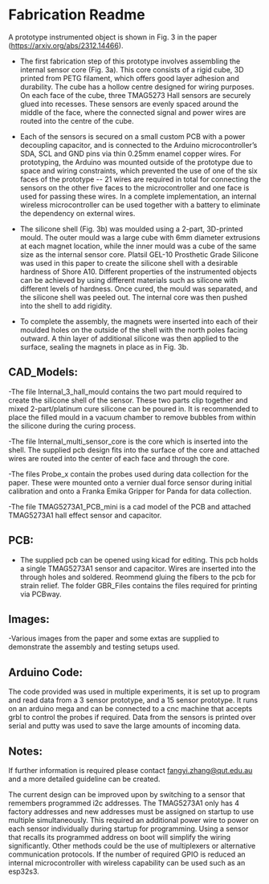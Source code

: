 # Fabrication Readme

A prototype instrumented object is shown in Fig. 3 in the paper (https://arxiv.org/abs/2312.14466). 

- The first fabrication step of this prototype involves assembling the internal sensor core (Fig. 3a). This core consists of a rigid cube, 3D printed from PETG filament, which offers good layer adhesion and durability. The cube has a hollow centre designed for wiring purposes. On each face of the cube, three TMAG5273 Hall sensors are securely glued into recesses. These sensors are evenly spaced around the middle of the face, where the connected signal and power wires are routed into the centre of the cube.

- Each of the sensors is secured on a small custom PCB with a power decoupling capacitor, and is connected to the Arduino microcontroller’s SDA, SCL and GND pins via thin 0.25mm enamel copper wires. For prototyping, the Arduino was mounted outside of the prototype due to space and wiring constraints, which prevented the use of one of the six faces of the prototype -- 21 wires are required in total for connecting the sensors on the other five faces to the microcontroller and one face is used for passing these wires. In a complete implementation, an internal wireless microcontroller can be used together with a battery to eliminate the dependency on external wires.

- The silicone shell (Fig. 3b) was moulded using a 2-part, 3D-printed mould. The outer mould was a large cube with 6mm diameter extrusions at each magnet location, while the inner mould was a cube of the same size as the internal sensor core. Platsil GEL-10 Prosthetic Grade Silicone was used in this paper to create the silicone shell with a desirable hardness of Shore A10. Different properties of the instrumented objects can be achieved by using different materials such as silicone with different levels of hardness. Once cured, the mould was separated, and the silicone shell was peeled out. The internal core was then pushed into the shell to add rigidity.

- To complete the assembly, the magnets were inserted into each of their moulded holes on the outside of the shell with the north poles facing outward. A thin layer of additional silicone was then applied to the surface, sealing the magnets in place as in Fig. 3b.

## CAD_Models:
-The file Internal_3_hall_mould contains the two part mould required to create the silicone shell of the sensor. These two parts clip together and mixed 2-part/platinum cure silicone can be poured in. It is recommended to place the filled mould in a vacuum chamber to remove bubbles from within the silicone during the curing process. 

-The file Internal_multi_sensor_core is the core which is inserted into the shell. The supplied pcb design fits into the surface of the core and attached wires are routed into the center of each face and through the core.

-The files Probe_x contain the probes used during data collection for the paper. These were mounted onto a vernier dual force sensor during initial calibration and onto a Franka Emika Gripper for Panda for data collection.

-The file TMAG5273A1_PCB_mini is a cad model of the PCB and attached TMAG5273A1 hall effect sensor and capacitor. 

## PCB:
- The supplied pcb can be opened using kicad for editing. This pcb holds a single TMAG5273A1 sensor and capacitor. Wires are inserted into the through holes and soldered. Reommend gluing the fibers to the pcb for strain relief. The folder GBR_Files contains the files required for printing via PCBway.

## Images:
-Various images from the paper and some extas are supplied to demonstrate the assembly and testing setups used.

## Arduino Code:
The code provided was used in multiple experiments, it is set up to program and read data from a 3 sensor prototype, and a 15 sensor prototype. It runs on an arduino mega and can be connected to a cnc machine that accepts grbl to control the probes if required. Data from the sensors is printed over serial and putty was used to save the large amounts of incoming data.


## Notes:
If further information is required please contact fangyi.zhang@qut.edu.au and a more detailed guideline can be created.

The current design can be improved upon by switching to a sensor that remembers programmed i2c addresses. The TMAG5273A1 only has 4 factory addresses and new addresses must be assigned on startup to use multiple simultaneously. This required an additional power wire to power on each sensor individually during startup for programming. Using a sensor that recalls its programmed address on boot will simplify the wiring significantly. Other methods could be the use of multiplexers or alternative communication protocols. If the number of required GPIO is reduced an internal microcontroller with wireless capability can be used such as an esp32s3.

